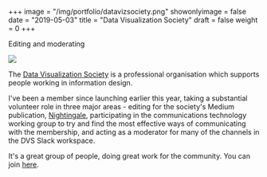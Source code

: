 +++
image = "/img/portfolio/datavizsociety.png"
showonlyimage = false
date = "2019-05-03"
title = "Data Visualization Society"
draft = false
weight = 0
+++

Editing and moderating

<!--more-->

![](/img/portfolio/datavizsociety.png)

The [Data Visualization Society](https://www.datavisualizationsociety.com/) is a professional organisation which supports people working in information design. 

I've been a member since launching earlier this year, taking a substantial volunteer role in three major areas - editing for the society's Medium publication, [Nightingale](https://medium.com/nightingale), participating in the communications technology working group to try and find the most effective ways of communicating with the membership, and acting as a moderator for many of the channels in the DVS Slack workspace.

It's a great group of people, doing great work for the community. You can join [here](https://www.datavisualizationsociety.com/join).